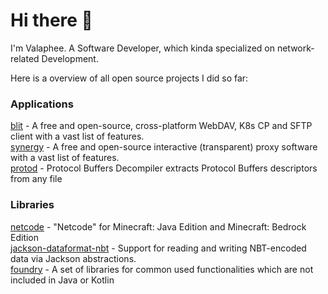 # Hi there 👋

I'm Valaphee. A Software Developer, which kinda specialized on network-related Development.

Here is a overview of all open source projects I did so far:

### Applications
[blit](https://github.com/valaphee/blit) - A free and open-source, cross-platform WebDAV, K8s CP and SFTP client with a vast list of features.<br>
[synergy](https://github.com/valaphee/synergy) - A free and open-source interactive (transparent) proxy software with a vast list of features.<br>
[protod](https://github.com/valaphee/protod) - Protocol Buffers Decompiler extracts Protocol Buffers descriptors from any file

### Libraries
[netcode](https://github.com/valaphee/netcode) - "Netcode" for Minecraft: Java Edition and Minecraft: Bedrock Edition<br>
[jackson-dataformat-nbt](https://github.com/valaphee/jackson-dataformat-nbt) - Support for reading and writing NBT-encoded data via Jackson abstractions.<br>
[foundry](https://github.com/valaphee/foundry) - A set of libraries for common used functionalities which are not included in Java or Kotlin
